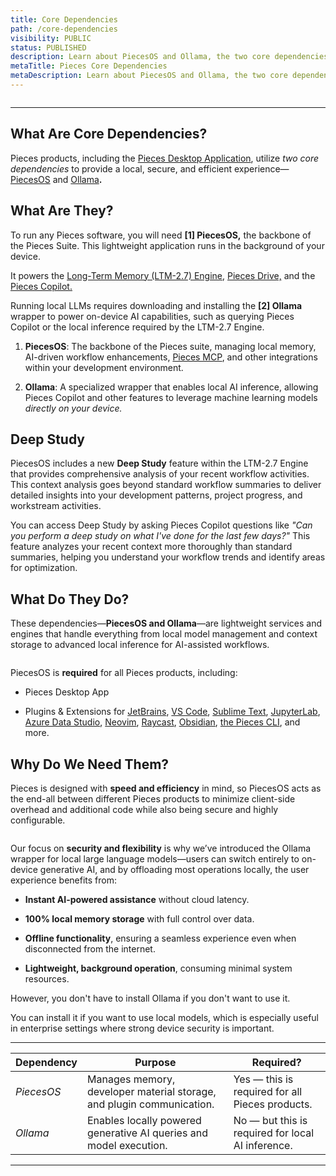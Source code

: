 ```yaml
---
title: Core Dependencies
path: /core-dependencies
visibility: PUBLIC
status: PUBLISHED
description: Learn about PiecesOS and Ollama, the two core dependencies that power the Pieces Desktop App and the entire Pieces  suite of plugins and extensions.
metaTitle: Pieces Core Dependencies
metaDescription: Learn about PiecesOS and Ollama, the two core dependencies that power the Pieces Desktop App and the entire Pieces suite of plugins and extensions.
---
```


<Image src="https://storage.googleapis.com/hashnode_product_documentation_assets/core_dependencies_assets/figma_mockups/core_dependencies.png" alt="" align="center" fullwidth="true" />

***

## What Are Core Dependencies?

Pieces products, including the [Pieces Desktop Application](/products/desktop), utilize *two core dependencies* to provide a local, secure, and efficient experience—[PiecesOS](/products/core-dependencies/pieces-os) and [Ollama](/products/core-dependencies/ollama)**.**

## What Are They?

To run any Pieces software, you will need **\[1] PiecesOS,** the backbone of the Pieces Suite. This lightweight application runs in the background of your device.

It powers the [Long-Term Memory (LTM-2.7) Engine](/products/core-dependencies/pieces-os#ltm-27), [Pieces Drive,](/products/desktop/drive) and the [Pieces Copilot.](/products/desktop/copilot)

Running local LLMs requires downloading and installing the **\[2] Ollama** wrapper to power on-device AI capabilities, such as querying Pieces Copilot or the local inference required by the LTM-2.7 Engine.

1. **PiecesOS**: The backbone of the Pieces suite, managing local memory, AI-driven workflow enhancements, [Pieces MCP](/products/mcp/get-started), and other integrations within your development environment.

2. **Ollama**: A specialized wrapper that enables local AI inference, allowing Pieces Copilot and other features to leverage machine learning models *directly on your device.*

## Deep Study

PiecesOS includes a new **Deep Study** feature within the LTM-2.7 Engine that provides comprehensive analysis of your recent workflow activities. This context analysis goes beyond standard workflow summaries to deliver detailed insights into your development patterns, project progress, and workstream activities.

You can access Deep Study by asking Pieces Copilot questions like *"Can you perform a deep study on what I've done for the last few days?"* This feature analyzes your recent context more thoroughly than standard summaries, helping you understand your workflow trends and identify areas for optimization.

## What Do They Do?

These dependencies—**PiecesOS and Ollama**—are lightweight services and engines that handle everything from local model management and context storage to advanced local inference for AI-assisted workflows.

<Image src="https://storage.googleapis.com/hashnode_product_documentation_assets/core_dependencies_assets/figma_mockups/pfd_x_piecesos_and_ollama.png" alt="" align="center" fullwidth="true" />

PiecesOS is **required** for all Pieces products, including:

* Pieces Desktop App

* Plugins & Extensions for [JetBrains](/products/extensions-plugins/jetbrains), [VS Code](/products/extensions-plugins/visual-studio-code), [Sublime Text](/products/extensions-plugins/sublime), [JupyterLab](/products/extensions-plugins/jupyterlab), [Azure Data Studio](/products/extensions-plugins/azure-data-studio), [Neovim](/products/extensions-plugins/neovim-plugin), [Raycast](/products/raycast), [Obsidian](/products/obsidian), [the Pieces CLI](/products/extensions-plugins/cli), and more.

## Why Do We Need Them?

Pieces is designed with **speed and efficiency** in mind, so PiecesOS acts as the end-all between different Pieces products to minimize client-side overhead and additional code while also being secure and highly configurable.

<Image src="https://storage.googleapis.com/hashnode_product_documentation_assets/core_dependencies_assets/figma_mockups/performance_privacy_flexibility.png" alt="" align="center" fullwidth="true" />

Our focus on **security and flexibility** is why we’ve introduced the Ollama wrapper for local large language models—users can switch entirely to on-device generative AI, and by offloading most operations locally, the user experience benefits from:

* **Instant AI-powered assistance** without cloud latency.

* **100% local memory storage** with full control over data.

* **Offline functionality**, ensuring a seamless experience even when disconnected from the internet.

* **Lightweight, background operation**, consuming minimal system resources.

However, you don't have to install Ollama if you don't want to use it.

You can install it if you want to use local models, which is especially useful in enterprise settings where strong device security is important.

***

| **Dependency** | **Purpose**                                                           | **Required?**                                     |
| -------------- | --------------------------------------------------------------------- | ------------------------------------------------- |
| *PiecesOS*     | Manages memory, developer material storage, and plugin communication. | Yes — this is required for all Pieces products.   |
| *Ollama*       | Enables locally powered generative AI queries and model execution.    | No — but this is required for local AI inference. |

***
